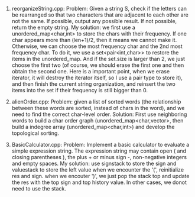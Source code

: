 1. reorganizeString.cpp: Problem: Given a string S, check if the letters can be rearranged so that two characters that are adjacent to 
each other are not the same. If possible, output any possible result.  If not possible, return the empty string.
My solution: we first use a unordered_map<char,int> to store the chars with their frequency. If one char appears more than (len+1)/2, then it
means we cannot make it. Otherwise, we can choose the most frequency char and the 2nd most frequency char. To do it, we use a set<pair<int,char>>
to restore the items in the unordered_map. And if the set.size is larger than 2, we just choose the first two (of course, we should erase the
first one and then obtain the second one. Here is a important point, when we erase iterator, it will destroy the iterator itself, so I use
a pair type to store it), and then finish the current string organization, and reinsert the two items into the set if their frequency is still 
bigger than 0.

2. alienOrder.cpp: 
Problem: given a list of sorted words (the relationship between these words are sorted, instead of chars in the word), and we need to find the correct char-level order.
Solution: First use neighboring words to build a char order graph (unordered_map<char,vector<char>>, then build a indegree array (unordered_map<char,int>) and develop the topological sorting.
  
3. BasicCalculator.cpp: Problem: Implement a basic calculator to evaluate a simple expression string. The expression string may contain open ( and closing parentheses ), the plus + or minus sign -, non-negative integers and empty spaces.
My solution: use signstack to store the sign and valuestack to store the left value when we encounter the '(', reinitialize res and sign. when we encouter ')', we just pop the stack top and update the res with the top sign and top history value. In other cases, we donot need to use the stack.

